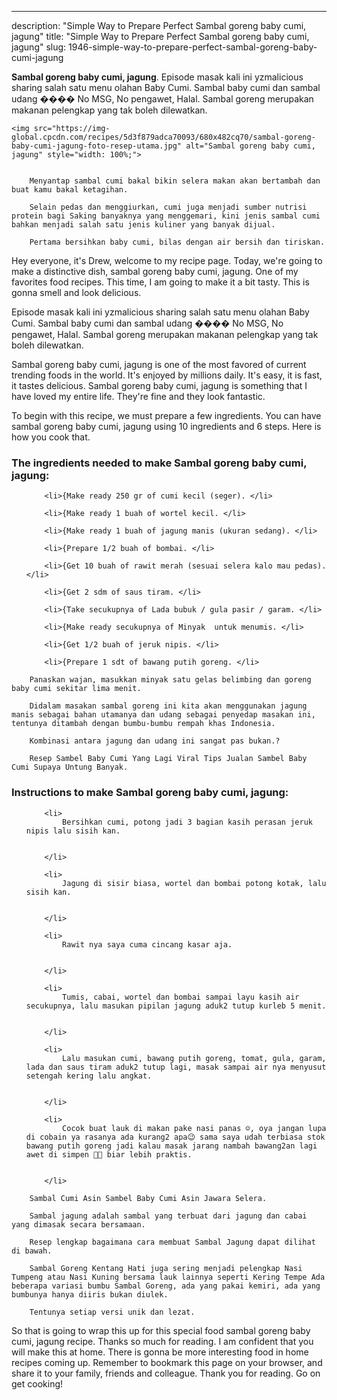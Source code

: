 ---
description: "Simple Way to Prepare Perfect Sambal goreng baby cumi, jagung"
title: "Simple Way to Prepare Perfect Sambal goreng baby cumi, jagung"
slug: 1946-simple-way-to-prepare-perfect-sambal-goreng-baby-cumi-jagung

<p>
	<strong>Sambal goreng baby cumi, jagung</strong>. 
	Episode masak kali ini yzmalicious sharing salah satu menu olahan Baby Cumi. Sambal baby cumi dan sambal udang ���� No MSG, No pengawet, Halal. Sambal goreng merupakan makanan pelengkap yang tak boleh dilewatkan.
</p>
<p>
	
	<img src="https://img-global.cpcdn.com/recipes/5d3f879adca70093/680x482cq70/sambal-goreng-baby-cumi-jagung-foto-resep-utama.jpg" alt="Sambal goreng baby cumi, jagung" style="width: 100%;">
	
	
		Menyantap sambal cumi bakal bikin selera makan akan bertambah dan buat kamu bakal ketagihan.
	
		Selain pedas dan menggiurkan, cumi juga menjadi sumber nutrisi protein bagi Saking banyaknya yang menggemari, kini jenis sambal cumi bahkan menjadi salah satu jenis kuliner yang banyak dijual.
	
		Pertama bersihkan baby cumi, bilas dengan air bersih dan tiriskan.
	
</p>
<p>
	Hey everyone, it's Drew, welcome to my recipe page. Today, we're going to make a distinctive dish, sambal goreng baby cumi, jagung. One of my favorites food recipes. This time, I am going to make it a bit tasty. This is gonna smell and look delicious.
</p>
	
<p>
	Episode masak kali ini yzmalicious sharing salah satu menu olahan Baby Cumi. Sambal baby cumi dan sambal udang ���� No MSG, No pengawet, Halal. Sambal goreng merupakan makanan pelengkap yang tak boleh dilewatkan.
</p>
<p>
	Sambal goreng baby cumi, jagung is one of the most favored of current trending foods in the world. It's enjoyed by millions daily. It's easy, it is fast, it tastes delicious. Sambal goreng baby cumi, jagung is something that I have loved my entire life. They're fine and they look fantastic.
</p>

<p>
To begin with this recipe, we must prepare a few ingredients. You can have sambal goreng baby cumi, jagung using 10 ingredients and 6 steps. Here is how you cook that.
</p>

<h3>The ingredients needed to make Sambal goreng baby cumi, jagung:</h3>

<ol>
	
		<li>{Make ready 250 gr of cumi kecil (seger). </li>
	
		<li>{Make ready 1 buah of wortel kecil. </li>
	
		<li>{Make ready 1 buah of jagung manis (ukuran sedang). </li>
	
		<li>{Prepare 1/2 buah of bombai. </li>
	
		<li>{Get 10 buah of rawit merah (sesuai selera kalo mau pedas). </li>
	
		<li>{Get 2 sdm of saus tiram. </li>
	
		<li>{Take secukupnya of Lada bubuk / gula pasir / garam. </li>
	
		<li>{Make ready secukupnya of Minyak  untuk menumis. </li>
	
		<li>{Get 1/2 buah of jeruk nipis. </li>
	
		<li>{Prepare 1 sdt of bawang putih goreng. </li>
	
</ol>
<p>
	
		Panaskan wajan, masukkan minyak satu gelas belimbing dan goreng baby cumi sekitar lima menit.
	
		Didalam masakan sambal goreng ini kita akan menggunakan jagung manis sebagai bahan utamanya dan udang sebagai penyedap masakan ini, tentunya ditambah dengan bumbu-bumbu rempah khas Indonesia.
	
		Kombinasi antara jagung dan udang ini sangat pas bukan.?
	
		Resep Sambel Baby Cumi Yang Lagi Viral Tips Jualan Sambel Baby Cumi Supaya Untung Banyak.
	
</p>

<h3>Instructions to make Sambal goreng baby cumi, jagung:</h3>

<ol>
	
		<li>
			Bersihkan cumi, potong jadi 3 bagian kasih perasan jeruk nipis lalu sisih kan.
			
			
		</li>
	
		<li>
			Jagung di sisir biasa, wortel dan bombai potong kotak, lalu sisih kan.
			
			
		</li>
	
		<li>
			Rawit nya saya cuma cincang kasar aja.
			
			
		</li>
	
		<li>
			Tumis, cabai, wortel dan bombai sampai layu kasih air secukupnya, lalu masukan pipilan jagung aduk2 tutup kurleb 5 menit.
			
			
		</li>
	
		<li>
			Lalu masukan cumi, bawang putih goreng, tomat, gula, garam, lada dan saus tiram aduk2 tutup lagi, masak sampai air nya menyusut setengah kering lalu angkat.
			
			
		</li>
	
		<li>
			Cocok buat lauk di makan pake nasi panas ☺, oya jangan lupa di cobain ya rasanya ada kurang2 apa😉 sama saya udah terbiasa stok bawang putih goreng jadi kalau masak jarang nambah bawang2an lagi awet di simpen 🤣🤣 biar lebih praktis.
			
			
		</li>
	
</ol>

<p>
	
		Sambal Cumi Asin Sambel Baby Cumi Asin Jawara Selera.
	
		Sambal jagung adalah sambal yang terbuat dari jagung dan cabai yang dimasak secara bersamaan.
	
		Resep lengkap bagaimana cara membuat Sambal Jagung dapat dilihat di bawah.
	
		Sambal Goreng Kentang Hati juga sering menjadi pelengkap Nasi Tumpeng atau Nasi Kuning bersama lauk lainnya seperti Kering Tempe Ada beberapa variasi bumbu Sambal Goreng, ada yang pakai kemiri, ada yang bumbunya hanya diiris bukan diulek.
	
		Tentunya setiap versi unik dan lezat.
	
</p>

<p>
	So that is going to wrap this up for this special food sambal goreng baby cumi, jagung recipe. Thanks so much for reading. I am confident that you will make this at home. There is gonna be more interesting food in home recipes coming up. Remember to bookmark this page on your browser, and share it to your family, friends and colleague. Thank you for reading. Go on get cooking!
</p>
